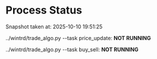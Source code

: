 # Process Status

Snapshot taken at: 2025-10-10 19:51:25

../wintrd/trade_algo.py --task price_update: **NOT RUNNING**

../wintrd/trade_algo.py --task buy_sell: **NOT RUNNING**

